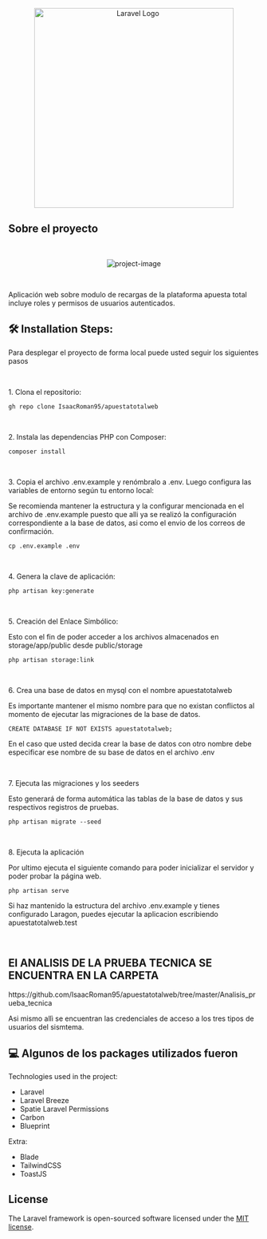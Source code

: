 <p align="center"><a href="https://laravel.com" target="_blank"><img src="https://raw.githubusercontent.com/laravel/art/master/logo-lockup/5%20SVG/2%20CMYK/1%20Full%20Color/laravel-logolockup-cmyk-red.svg" width="400" alt="Laravel Logo"></a></p>

## Sobre el proyecto
<br>
<p align="center"><img src="https://www.apuestatotal.com/_next/static/media/logofull.5b236246.png" alt="project-image"></p>
<br>

<p id="description">Aplicación web sobre modulo de recargas de la plataforma apuesta total incluye roles y permisos de usuarios autenticados.</p>

<h2>🛠️ Installation Steps:</h2>
<p>Para desplegar el proyecto de forma local puede usted seguir los siguientes pasos</p>
<br>
<p>1. Clona el repositorio:</p>

```
gh repo clone IsaacRoman95/apuestatotalweb
```
<br>

<p>2. Instala las dependencias PHP con Composer:</p>

```
composer install
```
<br>

<p>3. Copia el archivo .env.example y renómbralo a .env. Luego configura las variables de entorno según tu entorno local:</p>
<p>Se recomienda mantener la estructura y la configurar mencionada en el archivo de .env.example puesto que alli ya se realizó la configuración correspondiente a la base de datos, asi como el envio de los correos de confirmación.</p>

```
cp .env.example .env
```
<br>

<p>4. Genera la clave de aplicación:</p>

```
php artisan key:generate
```
<br>

<p>5. Creación del Enlace Simbólico:</p>
<p>Esto con el fin de poder acceder a los archivos almacenados en storage/app/public desde public/storage</p>

```
php artisan storage:link
```
<br>

<p>6. Crea una base de datos en mysql con el nombre apuestatotalweb</p>
<p>Es importante mantener el mismo nombre para que no existan conflictos al momento de ejecutar las migraciones de la base de datos.</p>

```
CREATE DATABASE IF NOT EXISTS apuestatotalweb;
```
<p>En el caso que usted decida crear la base de datos con otro nombre debe especificar ese nombre de su base de datos en el archivo .env</p>

<br>

<p>7. Ejecuta las migraciones y los seeders</p>
<p>Esto generará de forma automática las tablas de la base de datos y sus respectivos registros de pruebas.</p>

```
php artisan migrate --seed
```
<br>

<p>8. Ejecuta la aplicación</p>
<p>Por ultimo ejecuta el siguiente comando para poder inicializar el servidor y poder probar la página web.</p>

```
php artisan serve
```
<p>Si haz mantenido la estructura del archivo .env.example y tienes configurado Laragon, puedes ejecutar la aplicacion escribiendo apuestatotalweb.test </p>
<br>

## El ANALISIS DE LA PRUEBA TECNICA SE ENCUENTRA EN LA CARPETA
<p>https://github.com/IsaacRoman95/apuestatotalweb/tree/master/Analisis_prueba_tecnica</p>
<p>Asi mismo allì se encuentran las credenciales de acceso a los tres tipos de usuarios del sismtema.</p>
  
<h2>💻 Algunos de los packages utilizados fueron</h2>

Technologies used in the project:

*   Laravel
*   Laravel Breeze
*   Spatie Laravel Permissions
*   Carbon
*   Blueprint

Extra:

*    Blade
*    TailwindCSS
*    ToastJS

## License

The Laravel framework is open-sourced software licensed under the [MIT license](https://opensource.org/licenses/MIT).
